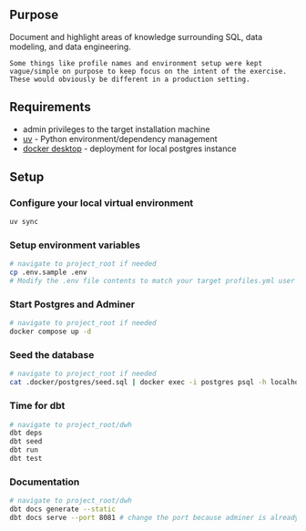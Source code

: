 ## Purpose 
Document and highlight areas of knowledge surrounding SQL, data modeling, and data engineering.

`Some things like profile names and environment setup were kept vague/simple on purpose to keep focus on the intent of the exercise.  These would obviously be different in a production setting.
`

## Requirements
- admin privileges to the target installation machine
- [uv](https://docs.astral.sh/uv/) - Python environment/dependency management
- [docker desktop](https://www.docker.com/products/docker-desktop/) - deployment for local postgres instance

## Setup
### Configure your local virtual environment
```sh
uv sync
```

### Setup environment variables
```sh
# navigate to project_root if needed
cp .env.sample .env
# Modify the .env file contents to match your target profiles.yml user credentials for the local Postgres instance.
```

### Start Postgres and Adminer
```sh
# navigate to project_root if needed
docker compose up -d
```

### Seed the database
```sh
# navigate to project_root if needed
cat .docker/postgres/seed.sql | docker exec -i postgres psql -h localhost -U postgres -f-
```

### Time for dbt
```sh
# navigate to project_root/dwh
dbt deps
dbt seed
dbt run
dbt test
```

### Documentation
```sh
# navigate to project_root/dwh
dbt docs generate --static
dbt docs serve --port 8081 # change the port because adminer is already using 8080
```